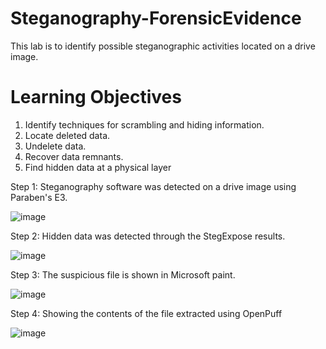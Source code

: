 # Steganography-ForensicEvidence

This lab is to identify possible steganographic activities located on a drive image. 

<h1> Learning Objectives </h1>

1. Identify techniques for scrambling and hiding information.
2. Locate deleted data. 
3. Undelete data. 
4. Recover data remnants.
6. Find hidden data at a physical layer

Step 1: Steganography software was detected on a drive image using Paraben's E3. 

![image](https://github.com/user-attachments/assets/bd5549c1-adfb-45a1-a368-3be7e5e4f192)

Step 2: Hidden data was detected through the StegExpose results. 

![image](https://github.com/user-attachments/assets/62e15cc3-75ae-4a3a-a49f-76b5ce85659b)

Step 3: The suspicious file is shown in Microsoft paint. 

![image](https://github.com/user-attachments/assets/091c50c7-0b1d-49e0-acf4-ab82395b1b6b)

Step 4: Showing the contents of the file extracted using OpenPuff

![image](https://github.com/user-attachments/assets/0b52dc27-f3b0-46f5-bdec-741727052600)

